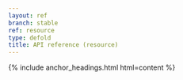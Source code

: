 ```yaml
---
layout: ref
branch: stable
ref: resource
type: defold
title: API reference (resource)
---
```

{% include anchor_headings.html html=content %}